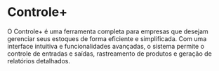 # Controle+
O Controle+ é uma ferramenta completa para empresas que desejam gerenciar seus estoques de forma eficiente e simplificada. Com uma interface intuitiva e funcionalidades avançadas, o sistema permite o controle de entradas e saídas, rastreamento de produtos e geração de relatórios detalhados.
